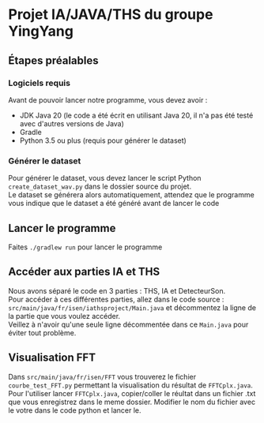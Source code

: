 # Projet IA/JAVA/THS du groupe YingYang
## Étapes préalables
### Logiciels requis
Avant de pouvoir lancer notre programme, vous devez avoir :
- JDK Java 20 (le code a été écrit en utilisant Java 20, il n'a pas été testé avec d'autres versions de Java)
- Gradle
- Python 3.5 ou plus (requis pour générer le dataset)
### Générer le dataset
Pour générer le dataset, vous devez lancer le script Python `create_dataset_wav.py` dans le dossier source du projet.<br>
Le dataset se générera alors automatiquement, attendez que le programme vous indique que le dataset a été généré avant de lancer le code
## Lancer le programme
Faites `./gradlew run` pour lancer le programme
## Accéder aux parties IA et THS
Nous avons séparé le code en 3 parties : THS, IA et DetecteurSon.<br>
Pour accéder à ces différentes parties, allez dans le code source : `src/main/java/fr/isen/iathsproject/Main.java` et décommentez la ligne de la partie que vous voulez accéder.<br>
Veillez à n'avoir qu'une seule ligne décommentée dans ce `Main.java` pour éviter tout problème.
## Visualisation FFT
Dans `src/main/java/fr/isen/FFT` vous trouverez le fichier `courbe_test_FFT.py` permettant la visualisation du résultat de `FFTCplx.java`.
Pour l'utiliser lancer `FFTCplx.java`, copier/coller le réultat dans un fichier .txt que vous enregistrez dans le meme dossier.
Modifier le nom du fichier avec le votre dans le code python et lancer le.

